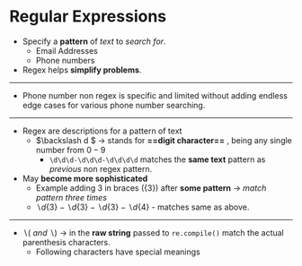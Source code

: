 # Regular Expressions

- Specify a **pattern** of *text* to *search for*. 
  - Email Addresses
  - Phone numbers
- Regex helps **simplify problems**.

---

- Phone number non regex is specific and limited without adding endless edge cases for various phone number searching.

---

- Regex are descriptions for a pattern of text
  - $\backslash d $  $\to$ stands for **==digit character==** , being any single number from $0 - 9$ 
    - `\d\d\d-\d\d\d-\d\d\d\d` matches the **same text** pattern as *previous* non regex pattern.
- May **become more sophisticated** 
  - Example adding $3$ in braces $(\{3\})$  after **some pattern** $\to$ *match pattern three times* 
  - $\backslash d\{3\}-\backslash d\{3\}-\backslash d\{3\}-\backslash d\{4\}$ - matches same as above.

---

- $\backslash(  \ and  \ \backslash)$ $\to$ in the **raw string** passed to `re.compile()` match the actual parenthesis characters.
  - Following characters have special meanings